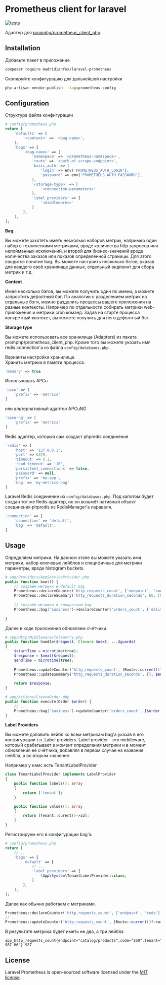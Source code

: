 # Prometheus client for laravel

[![tests](https://github.com/MadridianFox/laravel-prometheus/actions/workflows/tests.yml/badge.svg)](https://github.com/MadridianFox/laravel-prometheus/actions/workflows/tests.yml)

Адаптер для [promphp/prometheus_client_php](https://github.com/PromPHP/prometheus_client_php)

## Installation

Добавьте пакет в приложение
```bash
composer require madridianfox/laravel-prometheus
```

Скопируйте конфигурацию для дальнейшей настройки
```bash
php artisan vendor:publish --tag=prometheus-config
```

## Configuration

Структура файла конфигурации

```php
# config/prometheus.php
return [
    'defaults' => [
        '<context>' => '<bag-name>',
    ],
    'bags' => [
        '<bag-name>' => [
            'namespace' => '<prometheus-namespace>',
            'route' => '<path-of-scrape-endpoint>',
            'basic_auth' => [
                'login' => env('PROMETHEUS_AUTH_LOGIN'),
                'password' => env('PROMETHEUS_AUTH_PASSWORD'),
            ],
            '<storage-type>' => [
                '<connection-parameters>'
            ],
            'label_providers' => [
                '<middlewares>'
            ]
        ],
    ],
];
```

**Bag**

Вы можете захотеть иметь несколько наборов метрик, например один набор с техническими метриками, вроде количества http запросов или непойманных исключений,
и второй для бизнес-значений вроде количества заказов или показов определённой страницы.
Для этого вводится понятие bag. 
Вы можете настроить несколько бэгов, указав для каждого своё хранилище данных, отдельный эндпоинт для сбора метрик и т.д.

**Context**

Имея несколько бэгов, вы можете получить один по имени, а можете запростить дефолтный бэг.
По аналогии с разделением метрик на отдельные бэги, можно разделить процессы вашего приложения на разные контексты.
Например по отдельности собирать метрики web-приложения и метрики cron команд.
Задав на старте процесса конкретный контекст, вы можете получить для него дефолтный бэг. 

**Storage type**

Вы можете использовать все хранилища (Adapters) из пакета promphp/prometheus_client_php. Кроме того вы можете указать имя
redis connection'a из файла `config/databases.php`.

Варианты настройки хранилища.  
Хранить метрики в памяти процесса.
```php
'memory' => true
```
Использовать APCu
```php
'apcu' => [
    'prefix' => 'metrics'
]
```
или альтернативный адаптер APCuNG
```php
'apcu-ng' => [
    'prefix' => 'metrics'
]
```
Redis адаптер, который сам создаст phpredis соединение
```php
'redis' => [
    'host' => '127.0.0.1',
    'port' => 6379,
    'timeout' => 0.1,
    'read_timeout' => '10',
    'persistent_connections' => false,
    'password' => null,
    'prefix' => 'my-app',
    'bag' => 'my-metrics-bag'
]
```
Laravel Redis соединение из `config/databases.php`. Под капотом будет создан тот же Redis адаптер,
но он возьмёт нативный объект соединения phpredis из RedisManager'a ларавеля.
```php
'connection' => [
    'connection' => 'default',
    'bag' => 'default',
]
```
## Usage

Определяем метрики. На данном этапе вы можете указать имя метрики, набор ключевых лейблов и специфичные для метрики параметры, вроде histogram buckets.
```php
# app/Providers/AppServiceProvider.php
public function boot() {
    // создаём метрики в default bag
    Prometheus::declareCounter('http_requests_count', ['endpoint', 'code']);
    Prometheus::declareSummary('http_requests_duration_seconds', 60, [0.5, 0.95, 0.99]);
    
    // создаём метрики в конкретном bag
    Prometheus::bag('business')->declareCounter('orders_count', ['delivery_type', 'payment_method'])
    
}
```
Далее в коде приложения обновляем счётчики.
```php
# app/Http/Middleware/Telemetry.php
public function handle($request, Closure $next, ...$guards)
{
    $startTime = microtime(true);
    $response = $next($request);
    $endTime = microtime(true);
    
    Prometheus::updateCounter('http_requests_count', [Route::current()?->uri, $response->status()]);
    Prometheus::updateSummary('http_requests_duration_seconds', [], $endTime - $startTime);
    
    return $response;
}

# app/Actions/CreateOrder.php
public function execute(Order $order) {
    // ...
    Prometheus::bag('business')->updateCounter('orders_count', [$order->delivery_type, $order->payment_method]);
}
```

**Label Providers**

Вы можете добавить лейбл ко всем метрикам bag'a указав в его конфигурации т.н. Label providers. Label provider - это middleware,
который срабатывает в момент определения метрики и в момент обновления её счётчика, добавляя в первом случае на название лейбла, 
а во втором значение.  

Например у намс есть TenantLabelProvider
```php
class TenantLabelProvider implements LabelProvider
{
    public function labels(): array
    {
        return ['tenant'];
    }

    public function values(): array
    {
        return [Tenant::curent()->id];
    }
}
```
Регистрируем его в конфигурации bag'a.
```php
# config/prometheus.php
return [
    // ...
    'bags' => [
        'default' => [
            // ...
            'label_providers' => [
                \App\System\TenantLabelProvider::class,
            ]
        ],
    ],
];
```
Далее как обычно работаем с метриками.
```php
Prometheus::declareCounter('http_requests_count', ['endpoint', 'code']);
// ...
Prometheus::updateCounter('http_requests_count', [Route::current()?->uri, $response->status()]);
```
В результате метрика будет иметь не два, а три лейбла
```
app_http_requests_count{endpoint="catalog/products",code="200",tenant="JBZ-987-H6"} 987
```

## License
Laravel Prometheus is open-sourced software licensed under the [MIT license](LICENSE.md).